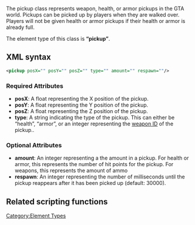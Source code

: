 The pickup class represents weapon, health, or armor pickups in the GTA world. Pickups can be picked up by players when they are walked over. Players will not be given health or armor pickups if their health or armor is already full.

The element type of this class is **“pickup”**.

XML syntax
----------

``` xml
<pickup posX="" posY="" posZ="" type="" amount="" respawn=""/>
```

### Required Attributes

-   **posX**: A float representing the X position of the pickup.
-   **posY**: A float representing the Y position of the pickup.
-   **posZ**: A float representing the Z position of the pickup.
-   **type**: A string indicating the type of the pickup. This can either be “health”, “armor”, or an integer representing the [weapon ID](/docs/Weapon.md "wikilink") of the pickup..

### Optional Attributes

-   **amount**: An integer representing a the amount in a pickup. For health or armor, this represents the number of hit points for the pickup. For weapons, this represents the amount of ammo
-   **respawn**: An integer representing the number of milliseconds until the pickup reappears after it has been picked up (default: 30000).

Related scripting functions
---------------------------

[Category:Element Types](/docs/Category:Element_Types.md "wikilink")
